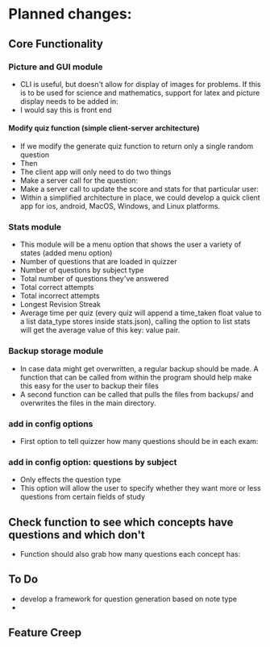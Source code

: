 # Planned changes:
## Core Functionality
### Picture and GUI module
- CLI is useful, but doesn't allow for display of images for problems. If this is to be used for science and mathematics, support for latex and picture display needs to be added in:
- I would say this is front end
#### Modify quiz function (simple client-server architecture)
- If we modify the generate quiz function to return only a single random question
- Then
- The client app will only need to do two things 
- Make a server call for the question:
- Make a server call to update the score and stats for that particular user:
- Within a simplified architecture in place, we could develop a quick client app for ios, android, MacOS, Windows, and Linux platforms.
### Stats module
- This module will be a menu option that shows the user a variety of states (added menu option)
- Number of questions that are loaded in quizzer
- Number of questions by subject type
- Total number of questions they've answered
- Total correct attempts
- Total incorrect attempts
- Longest Revision Streak
- Average time per quiz (every quiz will append a time_taken float value to a list data_type stores inside stats.json), calling the option to list stats will get the average value of this key: value pair.
### Backup storage module
- In case data might get overwritten, a regular backup should be made. A function that can be called from within the program should help make this easy for the user to backup their files
- A second function can be called that pulls the files from backups/ and overwrites the files in the main directory.
### add in config options
- First option to tell quizzer how many questions should be in each exam:
### add in config option: questions by subject
- Only effects the question type
- This option will allow the user to specify whether they want more or less questions from certain fields of study
## Check function to see which concepts have questions and which don't
- Function should also grab how many questions each concept has:
## To Do
- develop a framework for question generation based on note type
- 
## Feature Creep
